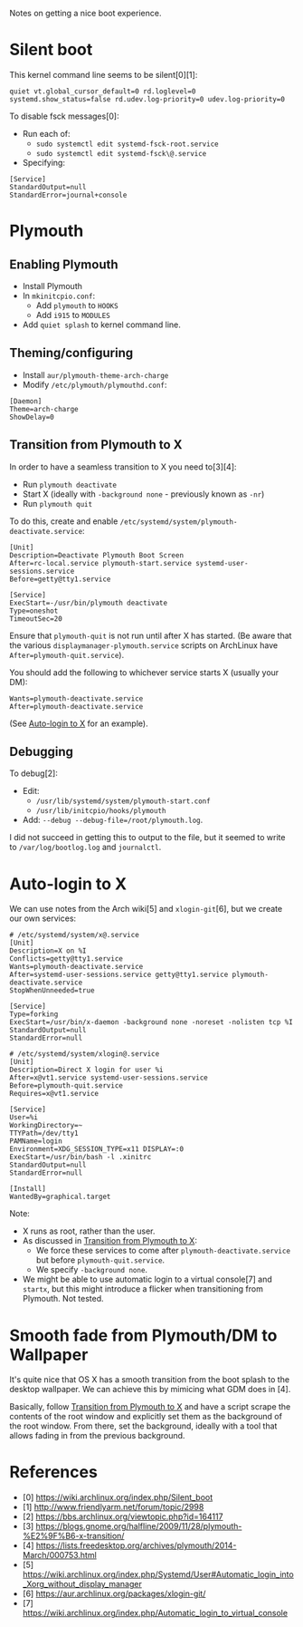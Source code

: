 Notes on getting a nice boot experience.

# Silent boot

This kernel command line seems to be silent[0][1]:

```
quiet vt.global_cursor_default=0 rd.loglevel=0 systemd.show_status=false rd.udev.log-priority=0 udev.log-priority=0
```

To disable fsck messages[0]:
- Run each of:
    - `sudo systemctl edit systemd-fsck-root.service`
    - `sudo systemctl edit systemd-fsck\@.service`
- Specifying:

```
[Service]
StandardOutput=null
StandardError=journal+console
```

# Plymouth

## Enabling Plymouth

- Install Plymouth
- In `mkinitcpio.conf`:
    - Add `plymouth` to `HOOKS`
    - Add `i915` to `MODULES`
- Add `quiet splash` to kernel command line.

## Theming/configuring

- Install `aur/plymouth-theme-arch-charge`
- Modify `/etc/plymouth/plymouthd.conf`:

```
[Daemon]
Theme=arch-charge
ShowDelay=0
```

## Transition from Plymouth to X

In order to have a seamless transition to X you need to[3][4]:
- Run `plymouth deactivate`
- Start X (ideally with `-background none` - previously known as `-nr`)
- Run `plymouth quit`

To do this, create and enable `/etc/systemd/system/plymouth-deactivate.service`:

```
[Unit]
Description=Deactivate Plymouth Boot Screen
After=rc-local.service plymouth-start.service systemd-user-sessions.service
Before=getty@tty1.service

[Service]
ExecStart=-/usr/bin/plymouth deactivate
Type=oneshot
TimeoutSec=20
```

Ensure that `plymouth-quit` is not run until after X has started. (Be aware that the various `displaymanager-plymouth.service` scripts on ArchLinux have `After=plymouth-quit.service`).

You should add the following to whichever service starts X (usually your DM):

```
Wants=plymouth-deactivate.service
After=plymouth-deactivate.service
```

(See [Auto-login to X](#Auto-login-to-X) for an example).

## Debugging

To debug[2]:
- Edit:
    - `/usr/lib/systemd/system/plymouth-start.conf`
    - `/usr/lib/initcpio/hooks/plymouth`
- Add: `--debug --debug-file=/root/plymouth.log`.

I did not succeed in getting this to output to the file, but it seemed to write to `/var/log/bootlog.log` and `journalctl`.

# Auto-login to X

We can use notes from the Arch wiki[5] and `xlogin-git`[6], but we create our own services:

```
# /etc/systemd/system/x@.service
[Unit]
Description=X on %I
Conflicts=getty@tty1.service
Wants=plymouth-deactivate.service
After=systemd-user-sessions.service getty@tty1.service plymouth-deactivate.service
StopWhenUnneeded=true

[Service]
Type=forking
ExecStart=/usr/bin/x-daemon -background none -noreset -nolisten tcp %I
StandardOutput=null
StandardError=null
```

```
# /etc/systemd/system/xlogin@.service
[Unit]
Description=Direct X login for user %i
After=x@vt1.service systemd-user-sessions.service
Before=plymouth-quit.service
Requires=x@vt1.service

[Service]
User=%i
WorkingDirectory=~
TTYPath=/dev/tty1
PAMName=login
Environment=XDG_SESSION_TYPE=x11 DISPLAY=:0
ExecStart=/usr/bin/bash -l .xinitrc
StandardOutput=null
StandardError=null

[Install]
WantedBy=graphical.target
```

Note:
- X runs as root, rather than the user.
- As discussed in [Transition from Plymouth to X](#Transition-from-Plymouth-to-X):
    - We force these services to come after `plymouth-deactivate.service` but before `plymouth-quit.service`.
    - We specify `-background none`.
- We might be able to use automatic login to a virtual console[7] and `startx`, but this might introduce a flicker when transitioning from Plymouth. Not tested.

# Smooth fade from Plymouth/DM to Wallpaper

It's quite nice that OS X has a smooth transition from the boot splash to the desktop wallpaper. We can achieve this by mimicing what GDM does in [4].

Basically, follow [Transition from Plymouth to X](#Transition-from-Plymouth-to-X) and have a script scrape the contents of the root window and explicitly set them as the background of the root window. From there, set the background, ideally with a tool that allows fading in from the previous background.

# References

- [0] https://wiki.archlinux.org/index.php/Silent_boot
- [1] http://www.friendlyarm.net/forum/topic/2998
- [2] https://bbs.archlinux.org/viewtopic.php?id=164117
- [3] https://blogs.gnome.org/halfline/2009/11/28/plymouth-%E2%9F%B6-x-transition/
- [4] https://lists.freedesktop.org/archives/plymouth/2014-March/000753.html
- [5] https://wiki.archlinux.org/index.php/Systemd/User#Automatic_login_into_Xorg_without_display_manager
- [6] https://aur.archlinux.org/packages/xlogin-git/
- [7] https://wiki.archlinux.org/index.php/Automatic_login_to_virtual_console
